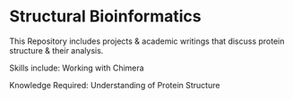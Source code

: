 # Structural Bioinformatics
This Repository includes projects &amp; academic writings that discuss protein structure &amp; their analysis.

Skills include:
Working with Chimera

Knowledge Required:
Understanding of Protein Structure
